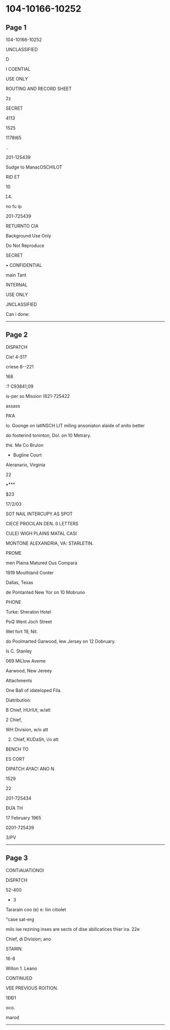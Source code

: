 # 104-10166-10252

## Page 1

104-10166-10252

UNCLASSIFIED

D

I COENTIAL

USE ONLY

ROUTING AND RECORD SHEET

2z

SECRET

4113

1525

1178t65

..

201-125439

Sudge to ManacOSCHILOT

RID ET

10

14.

no fu ip

201-725439

RETURNTO CIA

Background Use Only

Do Not Reproduce

SECRET

• CONFIDENTIAL

main Tant

INTERNAL

USE ONLY

JNCLASSIFIED

Can i done:

---

## Page 2

DISPATCH

Cie! 4-51?

criese 8--221

168

:? C93841;09

is-per so Mission (621-725422

assass

PA'A

lo. Goonge on latINSCH LIT miling ansoniaton alaide of anito better

do footerind toninton, Dol. on 10 Metrary.

the. Me Co Brulon

* Bugline Court

Aleranario, Virginia

22

•***

$23

17/2/03

SOT NAIL INTERCUPY AS SPOT

CIECE PROCILAN DEN. (I LETTERS

CULE) WIGH PLAINS MATAL CASI

MONTONE ALEXANDRIA, VA: STARLETIN.

PROME

men Plaina Matured Ous Compara

1919 Mouthland Conter

Dallas, Texas

de Pontanted New Yor on 10 Mobruno

PHONE

Turke: Sheraton Hotel

PoQ Went Joch Street

Wet fort 19, Nit.

do Poolmarted Garwood, lew Jersey on 12 Dobruary.

Is C. Stanley

069 MiLlow Aveme

Aarwood, New Jereey

Attachments

One Ball of idateloped Fila.

Diatribution:

B Chief, HUrlUt, w/att

2 Chief,

WH Division, w/o att

2. Chief, KUDaSh, i/o att

BENCH TO

ES CORT

DIPATCH AYAC! ANO N

1529

22

201-725434

ĐƯA TH

17 February 1965

0201-725439

3/PV

---

## Page 3

CONTiAUATIONOI

DiSPATCH

52-400

- 3

Tararain coo (e) e: liin citiolet

"case sat-erg

milo ise rezining inses are sects of dise abilicatices thier ira. 22e

Chief, di Division; ano

STARIN.

16-8

Willon 1. Leano

CONTINUED

VEE PREVIOUS ROITION.

1ĐĐ1

oco.

marod

---

